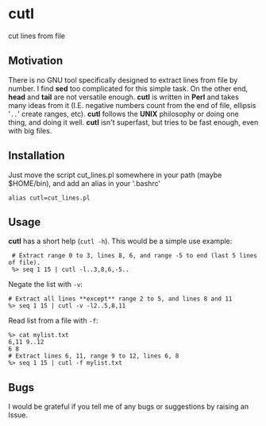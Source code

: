 # cutl
cut lines from file

## Motivation
There is no GNU tool specifically designed to extract lines from file by number. I find **sed** too complicated for this simple task. On the other end, **head** and **tail** are not versatile enough. **cutl** is written in **Perl** and takes many ideas from it (I.E. negative numbers count from the end of file, ellipsis '`..`' create ranges, etc). **cutl** follows the **UNIX** philosophy or doing one thing, and doing it well. **cutl** isn't superfast, but tries to be fast enough, even with big files.

## Installation
Just move the script cut_lines.pl somewhere in your path (maybe $HOME/bin), and add an alias in your '.bashrc'
```
alias cutl=cut_lines.pl
```

## Usage
**cutl** has a short help (`cutl -h`). This would be a simple use example:
```
 # Extract range 0 to 3, lines 8, 6, and range -5 to end (last 5 lines of file).
 %> seq 1 15 | cutl -l..3,8,6,-5..    
```
Negate the list with `-v`:
```
# Extract all lines **except** range 2 to 5, and lines 8 and 11
%> seq 1 15 | cutl -v -l2..5,8,11      
```
Read list from a file with `-f`:
```
%> cat mylist.txt
6,11 9..12
6 8
# Extract lines 6, 11, range 9 to 12, lines 6, 8
%> seq 1 15 | cutl -f mylist.txt      
```
## Bugs
I would be grateful if you tell me of any bugs or suggestions by raising an Issue.
